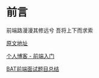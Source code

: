 # 前言

前端路漫漫其修远兮 吾将上下而求索


[原文地址](https://topchenxi.github.io/blog/)

[个人博客 - 前端入门](https://topchenxi.github.io/blog/)

[BAT前端面试题目总结](https://topchenxi.github.io/interview/)
